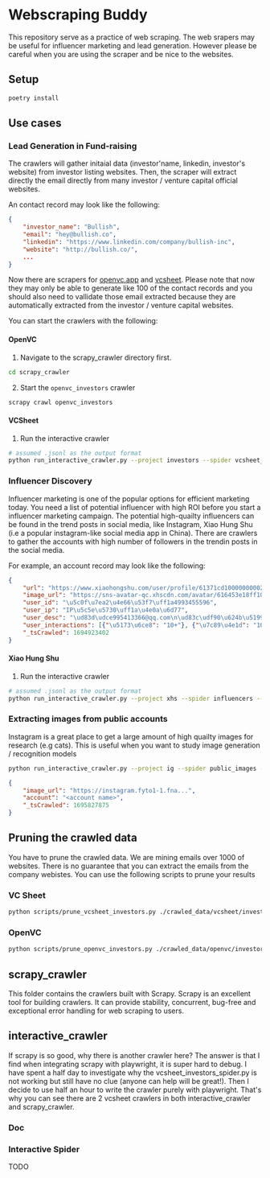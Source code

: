 # Webscraping Buddy

This repository serve as a practice of web scraping. The web srapers may be useful for influencer marketing and lead generation. However please be careful when you are using the scraper and be nice to the websites.

## Setup
```bash
poetry install
```

## Use cases
### Lead Generation in Fund-raising
The crawlers will gather initaial data (investor'name, linkedin, investor's website) from investor listing websites. Then, the scraper will extract directly the email directly from many investor / venture capital official websites.

An contact record may look like the following:
```json
{
    "investor_name": "Bullish",
    "email": "hey@bullish.co",
    "linkedin": "https://www.linkedin.com/company/bullish-inc",
    "website": "http://bullish.co/",
    ...
}

```

Now there are scrapers for [openvc.app](https://openvc.app) and [vcsheet](https://vcsheet/investors). Please note that now they may only be able to generate like 100 of the contact records and you should also need to vallidate those email extracted because they are automatically extracted from the investor / venture capital websites.

You can start the crawlers with the following:
#### OpenVC
1. Navigate to the scrapy_crawler directory first.
```bash
cd scrapy_crawler
```
2. Start the `openvc_investors` crawler
```bash
scrapy crawl openvc_investors
```

#### VCSheet
1. Run the interactive crawler
```bash
# assumed .jsonl as the output format
python run_interactive_crawler.py --project investors --spider vcsheet_investors --storage vcsheet_investors.jsonl
```

### Influencer Discovery
Influencer marketing is one of the popular options for efficient marketing today. You need a list of potential influencer with high ROI before you start a influencer marketing campaign. The potential high-quailty influencers can be found in the trend posts in social media, like Instagram, Xiao Hung Shu (i.e a popular instagram-like social media app in China). There are crawlers to gather the accounts with high number of followers in the trendin posts in the social media.

For example, an account record may look like the following:
```json
{
    "url": "https://www.xiaohongshu.com/user/profile/61371cd1000000000202278b",
    "image_url": "https://sns-avatar-qc.xhscdn.com/avatar/616453e18ff10217afbb347f.jpg?imageView2/2/w/540/format/webp|imageMogr2/strip2", "user_name": "\u590f\u51c9\u51c9",
    "user_id": "\u5c0f\u7ea2\u4e66\u53f7\uff1a4993455596",
    "user_ip": "IP\u5c5e\u5730\uff1a\u4e0a\u6d77",
    "user_desc": "\ud83d\udce995413366@qq.com\n\ud83c\udf90\u624b\u5199 | \u60c5\u611f | \u597d\u7269\u5206\u4eab\n\ud83d\udeab\u7981\u6b62\u642c\u8fd0\uff0c\u53d1\u73b0\u76f4\u63a5\u4e3e\u62a5",
    "user_interactions": [{"\u5173\u6ce8": "10+"}, {"\u7c89\u4e1d": "10W+"}, {"\u83b7\u8d5e\u4e0e\u6536\u85cf": "200W+"}],
    "_tsCrawled": 1694923402
}
```
#### Xiao Hung Shu
1. Run the interactive crawler
```bash
# assumed .jsonl as the output format
python run_interactive_crawler.py --project xhs --spider influencers --storage xhs_influencers.jsonl
```

### Extracting images from public accounts
Instagram is a great place to get a large amount of high quailty images for research (e.g cats). This is useful when you want to study image generation / recognition models

```bash
python run_interactive_crawler.py --project ig --spider public_images --storage public_images.jsonl --config_file public_images_spider_config.json 
```

```json
{
    "image_url": "https://instagram.fyto1-1.fna...",
    "account": "<account name>",
    "_tsCrawled": 1695827875
}
```

## Pruning the crawled data
You have to prune the crawled data. We are mining emails over 1000 of websites. There is no guarantee that you can extract the emails from the company webistes. You can use the following scripts to prune your results

### VC Sheet
```bash
python scripts/prune_vcsheet_investors.py ./crawled_data/vcsheet/investors.jsonl
```

### OpenVC
```bash
python scripts/prune_openvc_investors.py ./crawled_data/openvc/investors.jsonl
```

## scrapy_crawler
This folder contains the crawlers built with Scrapy. Scrapy is an excellent tool for building crawlers. It can provide stability, concurrent, bug-free and exceptional error handling for web scraping to users.

## interactive_crawler
If scrapy is so good, why there is another crawler here? The answer is that I find when integrating scrapy with playwright, it is super hard to debug. I have spent a half day to investigate why the vcsheet_investors_spider.py is not working but still have no clue (anyone can help will be great!). Then I decide to use half an hour to write the crawler purely with playwright. That's why you can see there are 2 vcsheet crawlers in both interactive_crawler and scrapy_crawler.

### Doc
### Interactive Spider
TODO
